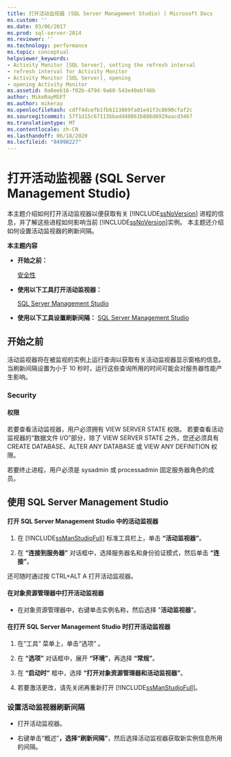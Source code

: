 ```yaml
---
title: 打开活动监视器 (SQL Server Management Studio) | Microsoft Docs
ms.custom: ''
ms.date: 03/06/2017
ms.prod: sql-server-2014
ms.reviewer: ''
ms.technology: performance
ms.topic: conceptual
helpviewer_keywords:
- Activity Monitor [SQL Server], setting the refresh interval
- refresh interval for Activity Monitor
- Activity Monitor [SQL Server], opening
- opening Activity Monitor
ms.assetid: 0a6eeb16-f02b-479d-9a60-543e40ebf46b
author: MikeRayMSFT
ms.author: mikeray
ms.openlocfilehash: cdff4dcefb1fb6113869fa01e41f3c8690cfaf2c
ms.sourcegitcommit: 57f1d15c67113bbadd40861b886d6929aacd3467
ms.translationtype: MT
ms.contentlocale: zh-CN
ms.lasthandoff: 06/18/2020
ms.locfileid: "84998227"
---
```

# <a name="open-activity-monitor-sql-server-management-studio"></a>打开活动监视器 (SQL Server Management Studio)
  本主题介绍如何打开活动监视器以便获取有关 [!INCLUDE[ssNoVersion](../../includes/ssnoversion-md.md)] 进程的信息，并了解这些进程如何影响当前 [!INCLUDE[ssNoVersion](../../includes/ssnoversion-md.md)]实例。 本主题还介绍如何设置活动监视器的刷新间隔。  
  
 **本主题内容**  
  
-   **开始之前：**  
  
     [安全性](#Security)  
  
-   **使用以下工具打开活动监视器：**  
  
     [SQL Server Management Studio](#SSMSProcedure)  
  
-   **使用以下工具设置刷新间隔：**  [SQL Server Management Studio](#Refresh)  
  
##  <a name="before-you-begin"></a><a name="BeforeYouBegin"></a> 开始之前  
 活动监视器将在被监视的实例上运行查询以获取有关活动监视器显示窗格的信息。 当刷新间隔设置为小于 10 秒时，运行这些查询所用的时间可能会对服务器性能产生影响。  
  
###  <a name="security"></a><a name="Security"></a> Security  
  
####  <a name="permissions"></a><a name="Permissions"></a> 权限  
 若要查看活动监视器，用户必须拥有 VIEW SERVER STATE 权限。 若要查看活动监视器的“数据文件 I/O”部分，除了 VIEW SERVER STATE 之外，您还必须具有 CREATE DATABASE、ALTER ANY DATABASE 或 VIEW ANY DEFINITION 权限。  
  
 若要终止进程，用户必须是 sysadmin 或 processadmin 固定服务器角色的成员。  
  
##  <a name="using-sql-server-management-studio"></a><a name="SSMSProcedure"></a> 使用 SQL Server Management Studio  
  
#### <a name="to-open-activity-monitor-in-sql-server-management-studio"></a>打开 SQL Server Management Studio 中的活动监视器  
  
1.  在 [!INCLUDE[ssManStudioFull](../../includes/ssmanstudiofull-md.md)] 标准工具栏上，单击 **“活动监视器”**。  
  
2.  在 **“连接到服务器”** 对话框中，选择服务器名和身份验证模式，然后单击 **“连接”**。  
  
 还可随时通过按 CTRL+ALT A 打开活动监视器。  
  
#### <a name="to-open-activity-monitor-in-object-explorer"></a>在对象资源管理器中打开活动监视器  
  
-   在对象资源管理器中，右键单击实例名称，然后选择 "**活动监视器**"。  
  
#### <a name="to-open-activity-monitor-when-opening-sql-server-management-studio"></a>在打开 SQL Server Management Studio 时打开活动监视器  
  
1.  在“工具”  菜单上，单击“选项” 。  
  
2.  在 **“选项”** 对话框中，展开 **“环境”**，再选择 **“常规”**。  
  
3.  在 **“启动时”** 框中，选择 **“打开对象资源管理器和活动监视器”**。  
  
4.  若要激活更改，请先关闭再重新打开 [!INCLUDE[ssManStudioFull](../../includes/ssmanstudiofull-md.md)]。  
  
###  <a name="to-set-the-activity-monitor-refresh-interval"></a><a name="Refresh"></a>设置活动监视器刷新间隔  
  
-   打开活动监视器。  
  
-   右键单击“概述”****，选择“刷新间隔”****，然后选择活动监视器获取新实例信息所用的间隔。  
  
  
